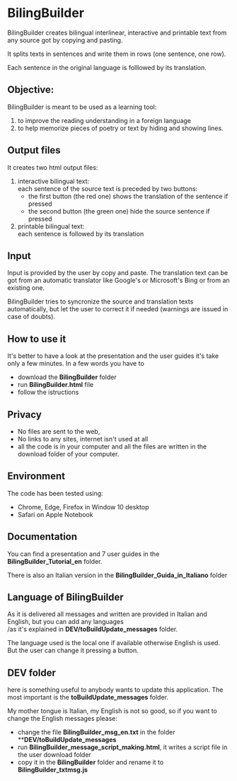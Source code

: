 # BilingBuilder
BilingBuilder creates bilingual interlinear, interactive and printable text  from any source got by copying and pasting.

It splits texts in sentences and write  them in rows (one sentence, one row).

Each sentence in the original language is folllowed by its translation.  

## Objective: 
  BilingBuilder is meant to be used as a learning tool:
  1. to improve the reading understanding in a foreign language 
  2. to help memorize pieces of poetry or text by hiding and showing lines.   

## Output files
It creates two html output files:
1. interactive bilingual text:   
    each sentence of the source text is preceded by two buttons:
      * the first button (the red one) shows the translation of the sentence if pressed 
      * the second button (the green one) hide the source sentence if pressed
2. printable bilingual text:  
   each sentence is followed by its translation 
 
## Input
Input is provided by the user by copy and paste.
The translation text can be got from an automatic translator like Google's or  Microsoft's Bing 
or from an existing one. 

BilingBuilder tries to syncronize the source and translation texts automatically, 
but let the user to correct it if needed  (warnings are issued in case of doubts). 

## How to use it
It's better to have a look at the presentation and the user guides it's take only a few minutes.
In a few words you have to  
* download the **BilingBuilder** folder
* run  **BilingBuilder.html** file 
* follow the istructions 

## Privacy 
* No files are sent to the web, 
* No links to any sites, internet isn't used at all 
* all the code is in your computer and  all the files are written in the download folder of your computer.  

## Environment
The code has been tested using:
* Chrome, Edge, Firefox in Window 10 desktop 
* Safari on Apple Notebook  

## Documentation
You can find a presentation and 7 user guides in the  **BilingBuilder_Tutorial_en** folder.

There is also an Italian version in the  **BilingBuilder_Guida_in_Italiano** folder

## Language of BilingBuilder
As it is delivered all messages and written are provided in Italian and English, but you can add any languages  
/as it's explained in **DEV/toBuildUpdate_messages** folder.

The language used is the local one if available otherwise English is used.  But the user can change it pressing a button.

## DEV folder
here is something useful to anybody wants to update this application. 
The most important is the **toBuildUpdate_messages**  folder.

My mother tongue is Italian, my English is not so good, so if you want to change the English messages please:
* change the file **BilingBuilder_msg_en.txt**  in the folder ****DEV/toBuildUpdate_messages** 
* run **BilingBuilder_message_script_making.html**,  it writes a script file in the user download folder
* copy it in the **BilingBuilder** folder and rename it to **BilingBuilder_txtmsg.js**
 



